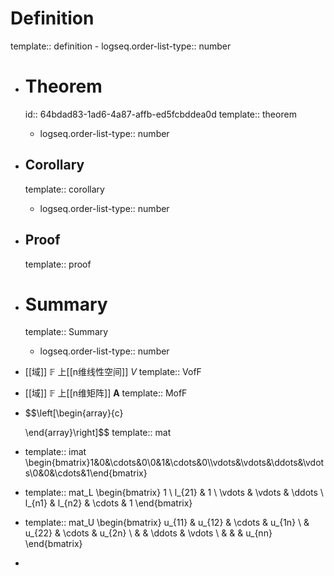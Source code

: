 # Definition
template:: definition
	- logseq.order-list-type:: number
- # Theorem
  id:: 64bdad83-1ad6-4a87-affb-ed5fcbddea0d
  template:: theorem
	- logseq.order-list-type:: number
- ## Corollary
  template:: corollary
	- logseq.order-list-type:: number
- ## Proof
  template:: proof
- # Summary
  template:: Summary
	- logseq.order-list-type:: number
- [[域]] $\mathbb{F}$ 上[[n维线性空间]] $V$
  template:: VofF
- [[域]] $\mathbb{F}$ 上[[n维矩阵]] $\boldsymbol{A}$
  template:: MofF
- $$\left[\begin{array}{c}
  
  \end{array}\right]$$
  template:: mat
- template:: imat
  \begin{bmatrix}1&0&\cdots&0\\0&1&\cdots&0\\\vdots&\vdots&\ddots&\vdots\\0&0&\cdots&1\end{bmatrix}
- template:: mat_L
  \begin{bmatrix}
  1 \\
  l_{21} & 1 \\
  \vdots & \vdots & \ddots \\
  l_{n1} & l_{n2} & \cdots & 1
  \end{bmatrix}
- template:: mat_U
  \begin{bmatrix}
  u_{11} & u_{12} & \cdots & u_{1n} \\
  & u_{22} & \cdots & u_{2n} \\
  & & \ddots & \vdots \\
  & & & u_{nn} 
  \end{bmatrix}
-